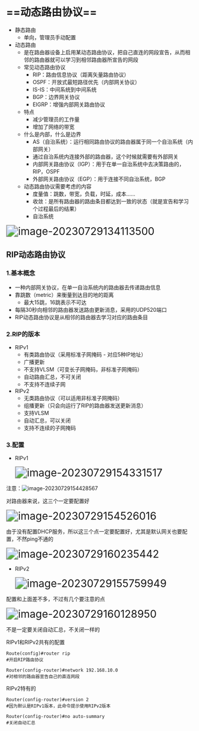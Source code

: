 # ==动态路由协议==

- 静态路由
  - 单向，管理员手动配置
- 动态路由
  - 是在路由器设备上启用某动态路由协议，把自己直连的网段宣告，从而相邻的路由器就可以学习到相邻路由器所宣告的网段
  - 常见动态路由协议
    - RIP：路由信息协议（距离矢量路由协议）
    -  OSPF：开放式最短路径优先（内部网关协议）
    - IS-IS：中间系统到中间系统
    - BGP：边界网关协议
    - EIGRP：增强内部网关路由协议
  - 特点
    - 减少管理员的工作量
    - 增加了网络的带宽
  - 什么是内部，什么是边界
    - AS（自治系统）：运行相同路由协议的路由器属于同一个自治系统（内部网关）
    - 通过自治系统内连接外部的路由器，这个时候就需要有外部网关
    - 内部网关路由协议（IGP）：用于在单一自治系统中去决策路由的，RIP，OSPF
    - 外部网关路由协议（EGP）：用于连接不同自治系统，BGP
  - 动态路由协议需要考虑的内容
    - 度量值：跳数，带宽，负载，时延，成本......
    - 收敛：是所有路由器的路由条目都达到一致的状态（就是宣告和学习个过程最后的结果）
    - 自治系统

<img src="C:\Users\hp\AppData\Roaming\Typora\typora-user-images\image-20230729134113500.png" alt="image-20230729134113500" style="zoom:200%;" />

## RIP动态路由协议

### 1.基本概念

- 一种内部网关协议，在单一自治系统内的路由器去传递路由信息
- 靠跳数（metric）来衡量到达目的地的距离
  - 最大15跳，16跳表示不可达
- 每隔30秒向相邻的路由器发送路由更新消息，采用的UDP520端口
- RIP动态路由协议是从相邻的路由器去学习对应的路由条目

### 2.RIP的版本

- RIPv1
  - 有类路由协议（采用标准子网掩码 - 对应5种IP地址）
  - 广播更新
  - 不支持VLSM（可变长子网掩码，非标准子网掩码）
  - 自动路由汇总，不可关闭
  - 不支持不连续子网
- RIPv2
  - 无类路由协议（可以适用非标准子网掩码）
  - 组播更新（只会向运行了RIP的路由器发送更新消息）
  - 支持VLSM
  - 自动汇总，可以关闭
  - 支持不连续的子网掩码

### 3.配置

- RIPv1

  <img src="C:\Users\hp\AppData\Roaming\Typora\typora-user-images\image-20230729154331517.png" alt="image-20230729154331517" style="zoom:200%;" />

注意：![image-20230729154428567](C:\Users\hp\AppData\Roaming\Typora\typora-user-images\image-20230729154428567.png)

对路由器来说，这三个一定要配置好

<img src="C:\Users\hp\AppData\Roaming\Typora\typora-user-images\image-20230729154526016.png" alt="image-20230729154526016" style="zoom:200%;" />

由于没有配置DHCP服务，所以这三个点一定要配置好，尤其是默认网关也要配置，不然ping不通的

<img src="C:\Users\hp\AppData\Roaming\Typora\typora-user-images\image-20230729160235442.png" alt="image-20230729160235442" style="zoom:200%;" />

- RIPv2

  <img src="C:\Users\hp\AppData\Roaming\Typora\typora-user-images\image-20230729155759949.png" alt="image-20230729155759949" style="zoom:200%;" />

配置和上面差不多，不过有几个要注意的点

<img src="C:\Users\hp\AppData\Roaming\Typora\typora-user-images\image-20230729160128950.png" alt="image-20230729160128950" style="zoom:200%;" />

不是一定要关闭自动汇总，不关闭一样的

RIPv1和RIPv2共有的配置

```shell
Route(config)#router rip
#开启RIP路由协议

Router(config-router)#network 192.168.10.0
#对相邻的路由器宣告自己的直连网段
```

RIPv2特有的

```shell
Router(config-router)#version 2
#因为默认是RIPv1版本，此命令提示使用RIPv2版本

Router(config-router)#no auto-summary
#关闭自动汇总
```


